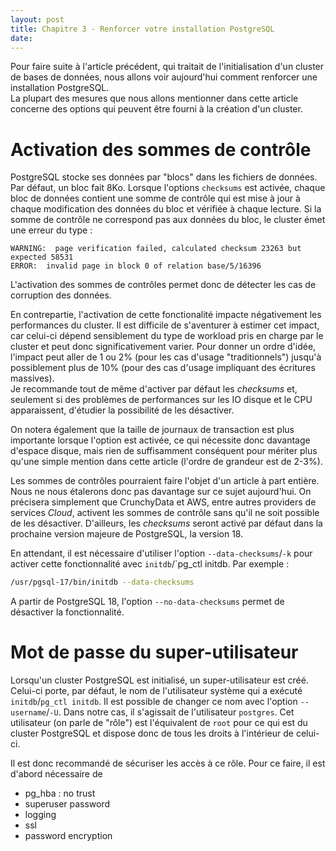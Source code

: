 ```yaml
---
layout: post
title: Chapitre 3 - Renforcer votre installation PostgreSQL
date: 
---
```


Pour faire suite à l'article précédent, qui traitait de l'initialisation d'un cluster de bases de données, nous allons voir aujourd'hui comment renforcer une installation PostgreSQL.  
La plupart des mesures que nous allons mentionner dans cette article concerne des options qui peuvent être fourni à la création d'un cluster.

# Activation des sommes de contrôle

PostgreSQL stocke ses données par "blocs" dans les fichiers de données. Par défaut, un bloc fait 8Ko.
Lorsque l'options `checksums` est activée, chaque bloc de données contient une somme de contrôle qui est mise à jour à chaque modification des données du bloc et vérifiée à chaque lecture. Si la somme de contrôle ne correspond pas aux données du bloc, le cluster émet une erreur du type :

~~~text
WARNING:  page verification failed, calculated checksum 23263 but expected 58531
ERROR:  invalid page in block 0 of relation base/5/16396
~~~

L'activation des sommes de contrôles permet donc de détecter les cas de corruption des données.

En contrepartie, l'activation de cette fonctionalité impacte négativement les performances du cluster. Il est difficile de s'aventurer à estimer cet impact, car celui-ci dépend sensiblement du type de workload pris en charge par le cluster et peut donc significativement varier. Pour donner un ordre d'idée, l'impact peut aller de 1 ou 2% (pour les cas d'usage "traditionnels") jusqu'à possiblement plus de 10% (pour des cas d'usage impliquant des écritures massives).  
Je recommande tout de même d'activer par défaut les _checksums_ et, seulement si des problèmes de performances sur les IO disque et le CPU apparaissent, d'étudier la possibilité de les désactiver.

On notera également que la taille de journaux de transaction est plus importante lorsque l'option est activée, ce qui nécessite donc davantage d'espace disque, mais rien de suffisamment conséquent pour mériter plus qu'une simple mention dans cette article (l'ordre de grandeur est de 2-3%).

Les sommes de contrôles pourraient faire l'objet d'un article à part entière. Nous ne nous étalerons donc pas davantage sur ce sujet aujourd'hui. On précisera simplement que CrunchyData et AWS, entre autres providers de services _Cloud_, activent les sommes de contrôle sans qu'il ne soit possible de les désactiver. D'ailleurs, les _checksums_ seront activé par défaut dans la prochaine version majeure de PostgreSQL, la version 18.

En attendant, il est nécessaire d'utiliser l'option `--data-checksums`/`-k` pour activer cette fonctionnalité avec `initdb`/`pg_ctl initdb. Par exemple :

~~~bash
/usr/pgsql-17/bin/initdb --data-checksums
~~~

A partir de PostgreSQL 18, l'option `--no-data-checksums` permet de désactiver la fonctionnalité.

# Mot de passe du super-utilisateur

Lorsqu'un cluster PostgreSQL est initialisé, un super-utilisateur est créé.
Celui-ci porte, par défaut, le nom de l'utilisateur système qui a exécuté `initdb`/`pg_ctl initdb`.
Il est possible de changer ce nom avec l'option `--username`/`-U`.
Dans notre cas, il s'agissait de l'utilisateur `postgres`.
Cet utilisateur (on parle de "rôle") est l'équivalent de `root` pour ce qui est
du cluster PostgreSQL et dispose donc de tous les droits à l'intérieur de celui-ci.

Il est donc recommandé de sécuriser les accès à ce rôle. Pour ce faire, il est d'abord nécessaire de

- pg_hba : no trust
- superuser password
- logging
- ssl
- password encryption
